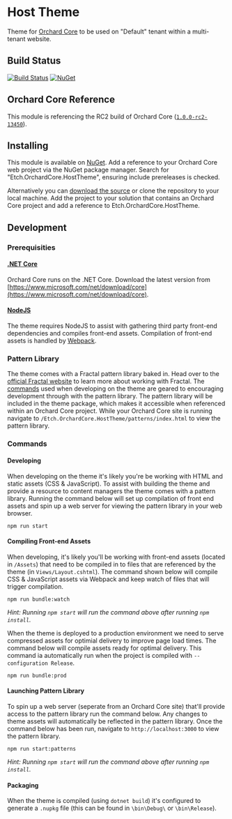 # Host Theme

Theme for [Orchard Core](https://github.com/orchardcms/OrchardCore) to be used on "Default" tenant within a multi-tenant website.

## Build Status

[![Build Status](https://secure.travis-ci.org/etchuk/Etch.OrchardCore.HostTheme.png?branch=master)](http://travis-ci.org/etchuk/Etch.OrchardCore.HostTheme) [![NuGet](https://img.shields.io/nuget/v/Etch.OrchardCore.HostTheme.svg)](https://www.nuget.org/packages/Etch.OrchardCore.HostTheme)

## Orchard Core Reference

This module is referencing the RC2 build of Orchard Core ([`1.0.0-rc2-13450`](https://www.nuget.org/packages/OrchardCore.Theme.Targets/1.0.0-rc2-13450)).

## Installing

This module is available on [NuGet](https://www.nuget.org/packages/Etch.OrchardCore.HostTheme). Add a reference to your Orchard Core web project via the NuGet package manager. Search for "Etch.OrchardCore.HostTheme", ensuring include prereleases is checked.

Alternatively you can [download the source](https://github.com/etchuk/Etch.OrchardCore.HostTheme/archive/master.zip) or clone the repository to your local machine. Add the project to your solution that contains an Orchard Core project and add a reference to Etch.OrchardCore.HostTheme.

## Development

### Prerequisities

#### [.NET Core](https://docs.microsoft.com/en-us/dotnet/core/)

Orchard Core runs on the .NET Core. Download the latest version from [https://www.microsoft.com/net/download/core](https://www.microsoft.com/net/download/core).

#### [NodeJS](https://nodejs.org/en/)

The theme requires NodeJS to assist with gathering third party front-end dependencies and compiles front-end assets. Compilation of front-end assets is handled by [Webpack](https://webpack.js.org/).

### Pattern Library

The theme comes with a Fractal pattern library baked in. Head over to the [official Fractal website](https://fractal.build/) to learn more about working with Fractal. The [commands](/#commands) used when developing on the theme are geared to encouraging development through with the pattern library. The pattern library will be included in the theme package, which makes it accessible when referenced within an Orchard Core project. While your Orchard Core site is running navigate to `/Etch.OrchardCore.HostTheme/patterns/index.html` to view the pattern library.

### Commands

#### Developing

When developing on the theme it's likely you're be working with HTML and static assets (CSS & JavaScript). To assist with building the theme and provide a resource to content managers the theme comes with a pattern library. Running the command below will set up compilation of front end assets and spin up a web server for viewing the pattern library in your web browser.

    npm run start

#### Compiling Front-end Assets

When developing, it's likely you'll be working with front-end assets (located in `/Assets`) that need to be compiled in to files that are referenced by the theme (in `Views/Layout.cshtml`). The command shown below will compile CSS & JavaScript assets via Webpack and keep watch of files that will trigger compilation.

    npm run bundle:watch

_Hint: Running `npm start` will run the command above after running `npm install`._

When the theme is deployed to a production environment we need to serve compressed assets for optimial delivery to improve page load times. The command below will compile assets ready for optimal delivery. This command ia automatically run when the project is compiled with `--configuration Release`.

    npm run bundle:prod

#### Launching Pattern Library

To spin up a web server (seperate from an Orchard Core site) that'll provide access to the pattern library run the command below. Any changes to theme assets will automatically be reflected in the pattern library. Once the command below has been run, navigate to `http://localhost:3000` to view the pattern library.

    npm run start:patterns

_Hint: Running `npm start` will run the command above after running `npm install`._

#### Packaging

When the theme is compiled (using `dotnet build`) it's configured to generate a `.nupkg` file (this can be found in `\bin\Debug\` or `\bin\Release`).
